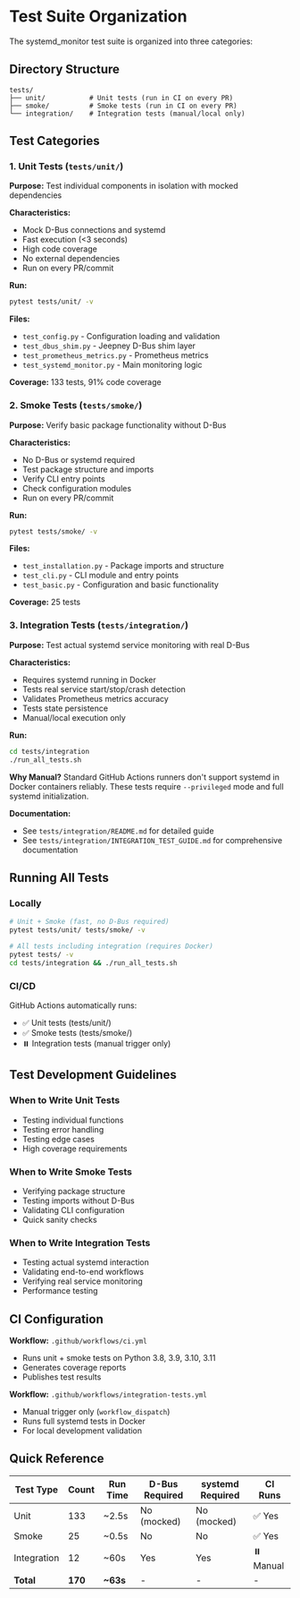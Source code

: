# Test Suite Organization

The systemd_monitor test suite is organized into three categories:

## Directory Structure

```
tests/
├── unit/           # Unit tests (run in CI on every PR)
├── smoke/          # Smoke tests (run in CI on every PR)
└── integration/    # Integration tests (manual/local only)
```

## Test Categories

### 1. Unit Tests (`tests/unit/`)

**Purpose:** Test individual components in isolation with mocked dependencies

**Characteristics:**
- Mock D-Bus connections and systemd
- Fast execution (<3 seconds)
- High code coverage
- No external dependencies
- Run on every PR/commit

**Run:**
```bash
pytest tests/unit/ -v
```

**Files:**
- `test_config.py` - Configuration loading and validation
- `test_dbus_shim.py` - Jeepney D-Bus shim layer
- `test_prometheus_metrics.py` - Prometheus metrics
- `test_systemd_monitor.py` - Main monitoring logic

**Coverage:** 133 tests, 91% code coverage

### 2. Smoke Tests (`tests/smoke/`)

**Purpose:** Verify basic package functionality without D-Bus

**Characteristics:**
- No D-Bus or systemd required
- Test package structure and imports
- Verify CLI entry points
- Check configuration modules
- Run on every PR/commit

**Run:**
```bash
pytest tests/smoke/ -v
```

**Files:**
- `test_installation.py` - Package imports and structure
- `test_cli.py` - CLI module and entry points
- `test_basic.py` - Configuration and basic functionality

**Coverage:** 25 tests

### 3. Integration Tests (`tests/integration/`)

**Purpose:** Test actual systemd service monitoring with real D-Bus

**Characteristics:**
- Requires systemd running in Docker
- Tests real service start/stop/crash detection
- Validates Prometheus metrics accuracy
- Tests state persistence
- Manual/local execution only

**Run:**
```bash
cd tests/integration
./run_all_tests.sh
```

**Why Manual?**
Standard GitHub Actions runners don't support systemd in Docker containers reliably. These tests require `--privileged` mode and full systemd initialization.

**Documentation:**
- See `tests/integration/README.md` for detailed guide
- See `tests/integration/INTEGRATION_TEST_GUIDE.md` for comprehensive documentation

## Running All Tests

### Locally
```bash
# Unit + Smoke (fast, no D-Bus required)
pytest tests/unit/ tests/smoke/ -v

# All tests including integration (requires Docker)
pytest tests/ -v
cd tests/integration && ./run_all_tests.sh
```

### CI/CD
GitHub Actions automatically runs:
- ✅ Unit tests (tests/unit/)
- ✅ Smoke tests (tests/smoke/)
- ⏸️ Integration tests (manual trigger only)

## Test Development Guidelines

### When to Write Unit Tests
- Testing individual functions
- Testing error handling
- Testing edge cases
- High coverage requirements

### When to Write Smoke Tests
- Verifying package structure
- Testing imports without D-Bus
- Validating CLI configuration
- Quick sanity checks

### When to Write Integration Tests
- Testing actual systemd interaction
- Validating end-to-end workflows
- Verifying real service monitoring
- Performance testing

## CI Configuration

**Workflow:** `.github/workflows/ci.yml`
- Runs unit + smoke tests on Python 3.8, 3.9, 3.10, 3.11
- Generates coverage reports
- Publishes test results

**Workflow:** `.github/workflows/integration-tests.yml`
- Manual trigger only (`workflow_dispatch`)
- Runs full systemd tests in Docker
- For local development validation

## Quick Reference

| Test Type    | Count | Run Time | D-Bus Required | systemd Required | CI Runs |
|-------------|-------|----------|----------------|------------------|---------|
| Unit        | 133   | ~2.5s    | No (mocked)    | No (mocked)      | ✅ Yes  |
| Smoke       | 25    | ~0.5s    | No             | No               | ✅ Yes  |
| Integration | 12    | ~60s     | Yes            | Yes              | ⏸️ Manual |
| **Total**   | **170** | **~63s** | -            | -                | -       |
